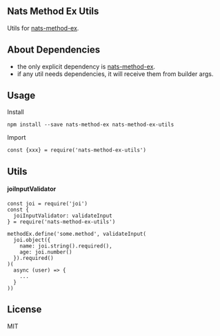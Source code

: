 ## Nats Method Ex Utils

Utils for [nats-method-ex](https://github.com/zhaoyao91/nats-method-ex).

## About Dependencies

- the only explicit dependency is [nats-method-ex](https://github.com/zhaoyao91/nats-method-ex).
- if any util needs dependencies, it will receive them from builder args.

## Usage

Install

```
npm install --save nats-method-ex nats-method-ex-utils
```

Import

```ecmascript 6
const {xxx} = require('nats-method-ex-utils')
```

## Utils

#### joiInputValidator

```ecmascript 6
const joi = require('joi')
const {
  joiInputValidator: validateInput
} = require('nats-method-ex-utils')

methodEx.define('some.method', validateInput(
  joi.object({
    name: joi.string().required(),
    age: joi.number()
  }).required()
)(
  async (user) => {
    ...
  }
))
```

## License

MIT